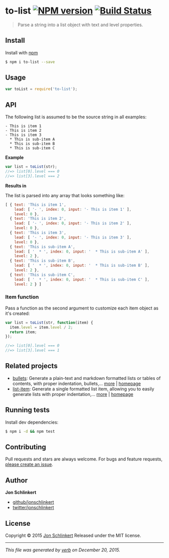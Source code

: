 # to-list [![NPM version](https://img.shields.io/npm/v/to-list.svg)](https://www.npmjs.com/package/to-list) [![Build Status](https://img.shields.io/travis/jonschlinkert/to-list.svg)](https://travis-ci.org/jonschlinkert/to-list)

> Parse a string into a list object with text and level properties.

## Install

Install with [npm](https://www.npmjs.com/)

```sh
$ npm i to-list --save
```

## Usage

```js
var toList = require('to-list');
```

## API

The following list is assumed to be the source string in all examples:

```
- This is item 1
- This is item 2
- This is item 3
  * This is sub-item A
  * This is sub-item B
  * This is sub-item C
```

**Example**

```js
var list = toList(str);
//=> list[0].level === 0
//=> list[3].level === 2
```

**Results in**

The list is parsed into any array that looks something like:

```js
[ { text: 'This is item 1',
    lead: [ '- ', index: 0, input: '- This is item 1' ],
    level: 0 },
  { text: 'This is item 2',
    lead: [ '- ', index: 0, input: '- This is item 2' ],
    level: 0 },
  { text: 'This is item 3',
    lead: [ '- ', index: 0, input: '- This is item 3' ],
    level: 0 },
  { text: 'This is sub-item A',
    lead: [ '  * ', index: 0, input: '  * This is sub-item A' ],
    level: 2 },
  { text: 'This is sub-item B',
    lead: [ '  * ', index: 0, input: '  * This is sub-item B' ],
    level: 2 },
  { text: 'This is sub-item C',
    lead: [ '  * ', index: 0, input: '  * This is sub-item C' ],
    level: 2 } ]
```

### Item function

Pass a function as the second argument to customize each item object as it's created:

```js
var list = toList(str, function(item) {
  item.level = item.level / 2;
  return item;
});

//=> list[0].level === 0
//=> list[3].level === 1
```

## Related projects

* [bullets](https://www.npmjs.com/package/bullets): Generate a plain-text and markdown formatted lists or tables of contents, with proper indentation, bullets,… [more](https://www.npmjs.com/package/bullets) | [homepage](https://github.com/jonschlinkert/bullets)
* [list-item](https://www.npmjs.com/package/list-item): Generate a single formatted list item, allowing you to easily generate lists with proper indentation,… [more](https://www.npmjs.com/package/list-item) | [homepage](https://github.com/jonschlinkert/list-item)

## Running tests

Install dev dependencies:

```sh
$ npm i -d && npm test
```

## Contributing

Pull requests and stars are always welcome. For bugs and feature requests, [please create an issue](https://github.com/jonschlinkert/to-list/issues/new).

## Author

**Jon Schlinkert**

* [github/jonschlinkert](https://github.com/jonschlinkert)
* [twitter/jonschlinkert](http://twitter.com/jonschlinkert)

## License

Copyright © 2015 [Jon Schlinkert](https://github.com/jonschlinkert)
Released under the MIT license.

***

_This file was generated by [verb](https://github.com/verbose/verb) on December 20, 2015._